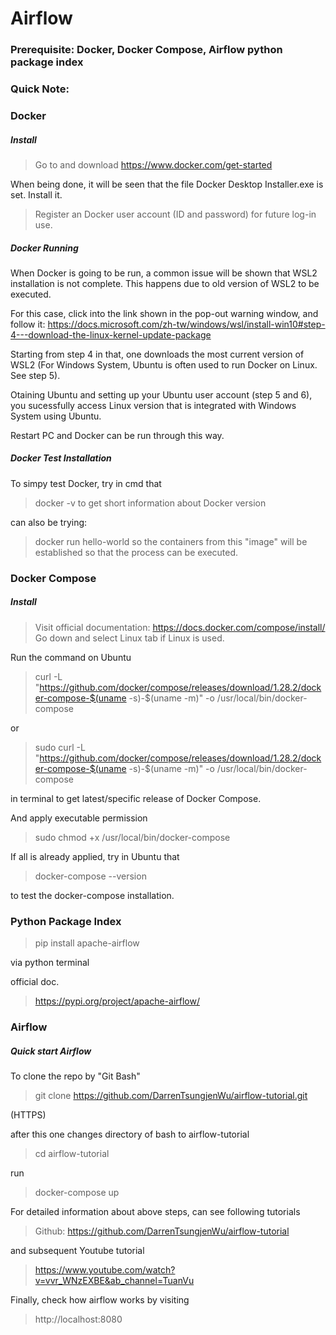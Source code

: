 # Airflow
### Prerequisite: Docker, Docker Compose, Airflow python package index

### Quick Note:

### Docker 
##### Install
> Go to and download
https://www.docker.com/get-started

When being done, it will be seen that the file Docker Desktop Installer.exe is set.
Install it.

> Register an Docker user account (ID and password) for future log-in use.

##### Docker Running

When Docker is going to be run, a common issue will be shown that WSL2 installation is not complete. This happens due to old version of WSL2 to be executed.

For this case, click into the link shown in the pop-out warning window, and follow it: https://docs.microsoft.com/zh-tw/windows/wsl/install-win10#step-4---download-the-linux-kernel-update-package

Starting from step 4 in that, one downloads the most current version of WSL2 (For Windows System, Ubuntu is often used to run Docker on Linux. See step 5).

Otaining Ubuntu and setting up your Ubuntu user account (step 5 and 6), you sucessfully access Linux version that is integrated with Windows System using Ubuntu.

Restart PC and Docker can be run through this way.


##### Docker Test Installation
To simpy test Docker, try in cmd that
> docker -v
to get short information about Docker version

can also be trying:

> docker run hello-world
so the containers from this "image" will be established so that the process can be executed.


### Docker Compose
##### Install
> Visit official documentation: https://docs.docker.com/compose/install/
Go down and select Linux tab if Linux is used.

Run the command on Ubuntu
> curl -L "https://github.com/docker/compose/releases/download/1.28.2/docker-compose-$(uname -s)-$(uname -m)" -o /usr/local/bin/docker-compose

or

> sudo curl -L "https://github.com/docker/compose/releases/download/1.28.2/docker-compose-$(uname -s)-$(uname -m)" -o /usr/local/bin/docker-compose

in terminal to get latest/specific release of Docker Compose.

And apply executable permission
> sudo chmod +x /usr/local/bin/docker-compose

If all is already applied, try in Ubuntu that
> docker-compose --version

to test the docker-compose installation.


### Python Package Index
> pip install apache-airflow

via python terminal

official doc. 
> https://pypi.org/project/apache-airflow/


### Airflow
##### Quick start Airflow
To clone the repo by "Git Bash" 
> git clone https://github.com/DarrenTsungjenWu/airflow-tutorial.git

(HTTPS)

after this one changes directory of bash to airflow-tutorial
> cd airflow-tutorial

run
> docker-compose up

For detailed information about above steps, can see following tutorials 
> Github: https://github.com/DarrenTsungjenWu/airflow-tutorial

and subsequent Youtube tutorial
> https://www.youtube.com/watch?v=vvr_WNzEXBE&ab_channel=TuanVu

Finally, check how airflow works by visiting
> http://localhost:8080
